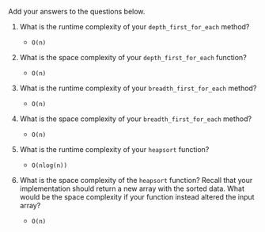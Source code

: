 Add your answers to the questions below.

1. What is the runtime complexity of your `depth_first_for_each` method?
	*	`O(n)`

2. What is the space complexity of your `depth_first_for_each` function?
	*	`O(n)`

3. What is the runtime complexity of your `breadth_first_for_each` method?
	*	`O(n)`

4. What is the space complexity of your `breadth_first_for_each` method?
	*	`O(n)`

5. What is the runtime complexity of your `heapsort` function?
	*	`O(nlog(n))`

6. What is the space complexity of the `heapsort` function? Recall that your implementation should return a new array with the sorted data. What would be the space complexity if your function instead altered the input array?
	*	`O(n)`
